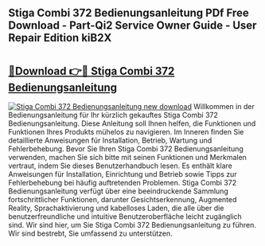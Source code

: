 ## Stiga Combi 372 Bedienungsanleitung PDf Free Download - Part-Qi2 Service Owner Guide - User Repair Edition kiB2X

# <h2><a href="http://df3214d.blite.top/?on=Stiga+Combi+372+Bedienungsanleitung">🔗Download 👉🔴 Stiga Combi 372 Bedienungsanleitung</a></h2>

[![Stiga Combi 372 Bedienungsanleitung new download](https://i.imgur.com/lujVjoI.png)](http://df3214d.blite.top/?on=Stiga+Combi+372+Bedienungsanleitung)
Willkommen in der Bedienungsanleitung für Ihr kürzlich gekauftes Stiga Combi 372 Bedienungsanleitung. Diese Anleitung soll Ihnen helfen, die Funktionen und Funktionen Ihres Produkts mühelos zu navigieren. Im Inneren finden Sie detaillierte Anweisungen für Installation, Betrieb, Wartung und Fehlerbehebung. Bevor Sie Ihren Stiga Combi 372 Bedienungsanleitung verwenden, machen Sie sich bitte mit seinen Funktionen und Merkmalen vertraut, indem Sie dieses Benutzerhandbuch lesen. Es enthält klare Anweisungen für Installation, Einrichtung und Betrieb sowie Tipps zur Fehlerbehebung bei häufig auftretenden Problemen. Stiga Combi 372 Bedienungsanleitung verfügt über eine beeindruckende Sammlung fortschrittlicher Funktionen, darunter Gesichtserkennung, Augmented Reality, Sprachaktivierung und kabelloses Laden, die alle über die benutzerfreundliche und intuitive Benutzeroberfläche leicht zugänglich sind. Wir sind hier, um Sie Stiga Combi 372 Bedienungsanleitung zu führen. Wir sind bestrebt, Sie umfassend zu unterstützen.
